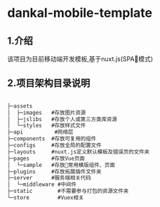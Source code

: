 # dankal-mobile-template

## 1.介绍
该项目为目前移动端开发模板,基于nuxt.js(SPA模式)

## 2.项目架构目录说明

```cmd

├─assets 
│  ├─images   #存放图片资源
│  ├─jslibs   #存放个人或第三方类库资源
│  └─styles   #存放样式文件
├─api          #网络层
├─components  #存放可复用的组件
├─configs     #存放全局的配置文件
├─layouts     #nuxt.js定义默认模板及错误页的文件夹 
├─pages       #存放Vue页面
│  └─sample   #存放常用模版组件、页面
├─plugins     #存放拓展插件文件夹
├─server      #服务端相关代码
│  └─middleware #中间件
├─static        #不需要参与打包的资源文件夹
└─store         #Vuex相关


```





